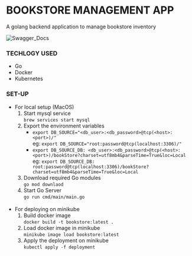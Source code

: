 # BOOKSTORE MANAGEMENT APP
A golang backend application to manage bookstore inventory

![Swagger_Docs](https://github.com/rachnatiwari/bookstore_management_app/assets/41739238/ea9ae1d7-966d-4721-9622-56535d928eb6)

### TECHLOGY USED
- Go
- Docker
- Kubernetes

### SET-UP
- For local setup (MacOS)
  1. Start mysql service <br>
     `brew services start mysql`
  2. Export the environment variables
     - `export DB_SOURCE="<db_user>:<db_password>@tcp(<host>:<port>)/"` <br>
       eg: `export DB_SOURCE="root:password@tcp(localhost:3306)/"`
     - `export DB_SOURCE_DB: <db_user>:<db_password>@tcp(<host>:<port>)/bookStore?charset=utf8mb4&parseTime=True&loc=Local` <br>
       eg: `export DB_SOURCE_DB: root:password@tcp(localhost:3306)/bookStore?charset=utf8mb4&parseTime=True&loc=Local`
  3. Download required Go modules <br>
    `go mod downlaod`
  4. Start Go Server <br>
     `go run cmd/main/main.go`<br> <br>
- For deploying on minikube 
  1. Build docker image <br>
     `docker build -t bookstore:latest .`
  2. Load docker image in minikube <br>
     `minikube image load bookstore:latest` 
  3. Apply the deployment on minikube <br>
    `kubectl apply -f deployment`
  
